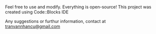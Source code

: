 Feel free to use and modify. Everything is open-source!
This project was created using Code::Blocks IDE

Any suggestions or furthur information, contact at tranvannhancu@gmail.com
